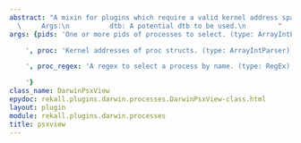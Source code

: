 ```yaml
---
abstract: "A mixin for plugins which require a valid kernel address space.\n\n   \
  \     Args:\n          dtb: A potential dtb to be used.\n        "
args: {pids: 'One or more pids of processes to select. (type: ArrayIntParser)

    ', proc: 'Kernel addresses of proc structs. (type: ArrayIntParser)

    ', proc_regex: 'A regex to select a process by name. (type: RegEx)

    '}
class_name: DarwinPsxView
epydoc: rekall.plugins.darwin.processes.DarwinPsxView-class.html
layout: plugin
module: rekall.plugins.darwin.processes
title: psxview
---
```

